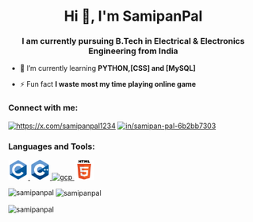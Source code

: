 <h1 align="center">Hi 👋, I'm SamipanPal</h1>
<h3 align="center">I am currently pursuing B.Tech in Electrical & Electronics Engineering from India</h3>

- 🌱 I’m currently learning **PYTHON,[CSS] and [MySQL]**

- ⚡ Fun fact **I waste most my time playing online game**

<h3 align="left">Connect with me:</h3>
<p align="left">
<a href="https://twitter.com/https://x.com/samipanpal1234" target="blank"><img align="center" src="https://raw.githubusercontent.com/rahuldkjain/github-profile-readme-generator/master/src/images/icons/Social/twitter.svg" alt="https://x.com/samipanpal1234" height="30" width="40" /></a>
<a href="https://linkedin.com/in/samipan-pal-6b2bb7303" target="blank"><img align="center" src="https://raw.githubusercontent.com/rahuldkjain/github-profile-readme-generator/master/src/images/icons/Social/linked-in-alt.svg" alt="in/samipan-pal-6b2bb7303" height="30" width="40" /></a>
</p>

<h3 align="left">Languages and Tools:</h3>
<p align="left"> <a href="https://www.cprogramming.com/" target="_blank" rel="noreferrer"> <img src="https://raw.githubusercontent.com/devicons/devicon/master/icons/c/c-original.svg" alt="c" width="40" height="40"/> </a> <a href="https://www.w3schools.com/cpp/" target="_blank" rel="noreferrer"> <img src="https://raw.githubusercontent.com/devicons/devicon/master/icons/cplusplus/cplusplus-original.svg" alt="cplusplus" width="40" height="40"/> </a> <a href="https://cloud.google.com" target="_blank" rel="noreferrer"> <img src="https://www.vectorlogo.zone/logos/google_cloud/google_cloud-icon.svg" alt="gcp" width="40" height="40"/> </a> <a href="https://www.w3.org/html/" target="_blank" rel="noreferrer"> <img src="https://raw.githubusercontent.com/devicons/devicon/master/icons/html5/html5-original-wordmark.svg" alt="html5" width="40" height="40"/> </a> </p>

<p><img align="left" src="https://github-readme-stats.vercel.app/api/top-langs?username=samipanpal&show_icons=true&locale=en&layout=compact" alt="samipanpal" /></p>

<p>&nbsp;<img align="center" src="https://github-readme-stats.vercel.app/api?username=samipanpal&show_icons=true&locale=en" alt="samipanpal" /></p>

<p><img align="center" src="https://github-readme-streak-stats.herokuapp.com/?user=samipanpal&" alt="samipanpal" /></p>
